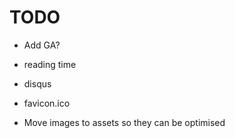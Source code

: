 # TODO

* Add GA?
* reading time
* disqus

* favicon.ico
* Move images to assets so they can be optimised
